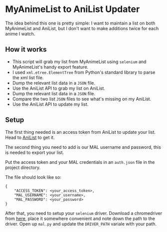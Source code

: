 # MyAnimeList to AniList Updater

The idea behind this one is pretty simple:
I want to maintain a list on both MyAnimeList and AniList, but I don't want to make additions twice for each anime I watch.

## How it works

- This script will grab my list from MyAnimeList using `selenium` and MyAnimeList's handy export feature.
- I used `xml.etree.ElementTree` from Python's standard library to parse the xml list file.
- Dump the relevant list data in a `JSON` file.
- Use the AniList API to grab my list on AniList.
- Dump the relevant list data in a `JSON` file.
- Compare the two list `JSON` files to see what's missing on my AniList.
- Use the AniList API to update my list.

## Setup

The first thing needed is an access token from AniList to update your list. Head to [AniList](https://anilist.gitbook.io/anilist-apiv2-docs/overview/oauth/authorization-code-grant) to get it.

The second thing you need to add is our MAL username and password, this is needed to export your list.

Put the access token and your MAL credentials in an `auth.json` file in the project directory.

The file should look like so:
```
{
    "ACCESS_TOKEN": <your_access_token>,
    "MAL_USERNAME": <your_username>,
    "MAL_PASSWORD": <your_password>
}
```

After that, you need to setup your `selenium` driver. Download a chromedriver from [here](https://sites.google.com/a/chromium.org/chromedriver/downloads), place it somewhere convenient and note down the path to the driver.
Open up `mal.py` and update the `DRIVER_PATH` variale with your path.
